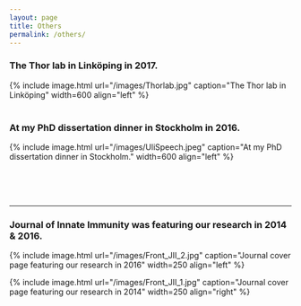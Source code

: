 ```yaml
---
layout: page
title: Others
permalink: /others/
---
```

### The Thor lab in Linköping in 2017.
{% include image.html url="/images/Thorlab.jpg" caption="The Thor lab in Linköping" width=600 align="left" %} <br><br> <!-- Add line break -->
<!-- Add line break -->
<!-- Add line break -->

### At my PhD dissertation dinner in Stockholm in 2016.
{% include image.html url="/images/UliSpeech.jpeg" caption="At my PhD dissertation dinner in Stockholm." width=600 align="left" %}
<br><br> <!-- Add line break -->


<br><br> <!-- Add line break -->

<hr> <!-- Horizontal line for visual separation -->

### Journal of Innate Immunity was featuring our research in 2014 & 2016.
{% include image.html url="/images/Front_JII_2.jpg" caption="Journal cover page featuring our research in 2016" width=250 align="left" %}

{% include image.html url="/images/Front_JII_1.jpg" caption="Journal cover page featuring our research in 2014" width=250 align="right" %} <br><br>





